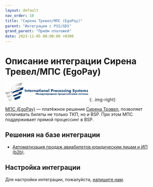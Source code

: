 ```yaml
---
layout: default
nav_order: 10
title: "Сирена Тревел/МПС (EgoPay)"
parent: "Интеграции с PSS/GDS"
grand_parent: "Приём платежей"
date: 2023-11-05 00:00:00 +0300
---
```


# Описание интеграции Сирена Тревел/МПС (EgoPay)

![МПС](/assets/images/pss/mps.png){: .img-right}

[МПС (EgoPay)](https://ips.su) — платёжное решение [Сирена Трэвел](https://sirena-travel.ru), позволяет
оплачивать билеты не только ТКП, но и BSP. При этом МПС поддерживает прямой процессинг в BSP.

## Решения на базе интеграции

- [Автоматизация продаж авиабилетов юридическим лицам и ИП (b2b)](/docs/scenarios/air-carriers).

## Настройка интеграции

Для настройки интеграции, пожалуйста, [напишите нам](https://www.invoicebox.ru/ru/contacts/feedback.html).
